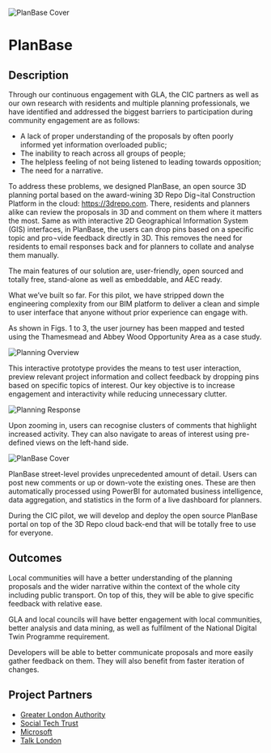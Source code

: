 ![PlanBase Cover](https://user-images.githubusercontent.com/65351463/82055451-69b77100-96b8-11ea-9ee6-ccaf2d4cacae.JPG)
# PlanBase

## Description
Through our continuous engagement with GLA, the CIC partners as well as our own research with residents and multiple planning professionals, we have identified and addressed the biggest barriers to participation during community engagement are as follows:
* A lack of proper understanding of the proposals by often poorly informed yet information overloaded public;
* The inability to reach across all groups of people;
* The helpless feeling of not being listened to leading towards opposition;
* The need for a narrative.

To address these problems, we designed PlanBase, an open source 3D planning portal based on the award-wining 3D Repo Dig¬ital Construction Platform in the cloud: https://3drepo.com. There, residents and planners alike can review the proposals in 3D and comment on them where it matters the most. Same as with interactive 2D Geographical Information System (GIS) interfaces, in PlanBase, the users can drop pins based on a specific topic and pro¬vide feedback directly in 3D. This removes the need for residents to email responses back and for planners to collate and analyse them manually.

The main features of our solution are, user-friendly, open sourced and totally free, stand-alone as well as embeddable, and AEC ready.

What we’ve built so far. For this pilot, we have stripped down the engineering complexity from our BIM platform to deliver a clean and simple to user interface that anyone without prior experience can engage with.

As shown in Figs. 1 to 3, the user journey has been mapped and tested using the Thamesmead and Abbey Wood Opportunity Area as a case study.

![Planning Overview](https://user-images.githubusercontent.com/65351463/82059680-48598380-96be-11ea-8728-da6cc63e81b9.JPG)

This interactive prototype provides the means to test user interaction, preview relevant project information and collect feedback by dropping pins based on specific topics of interest. Our key objective is to increase engagement and interactivity while reducing unnecessary clutter.

![Planning Response](https://user-images.githubusercontent.com/65351463/82059780-6a530600-96be-11ea-8611-8d0374a6ce11.JPG)

Upon zooming in, users can recognise clusters of comments that highlight increased activity. They can also navigate to areas of interest using pre-defined views on the left-hand side.

![PlanBase Cover](https://user-images.githubusercontent.com/65351463/82055451-69b77100-96b8-11ea-9ee6-ccaf2d4cacae.JPG)

PlanBase street-level provides unprecedented amount of detail. Users can post new comments or up or down-vote the existing ones. These are then automatically processed using PowerBI for automated business intelligence, data aggregation, and statistics in the form of a live dashboard for planners.

During the CIC pilot, we will develop and deploy the open source PlanBase portal on top of the 3D Repo cloud back-end that will be totally free to use for everyone.

## Outcomes

Local communities will have a better understanding of the planning proposals and the wider narrative within the context of the whole city including public transport. On top of this, they will be able to give specific feedback with relative ease.

GLA and local councils will have better engagement with local communities, better analysis and data mining, as well as fulfilment of the National Digital Twin Programme requirement.

Developers will be able to better communicate proposals and more easily gather feedback on them. They will also benefit from faster iteration of changes.

## Project Partners

* [Greater London Authority](https://www.london.gov.uk/)
* [Social Tech Trust](https://socialtechtrust.org/)
* [Microsoft](https://www.microsoft.com/)
* [Talk London](https://www.london.gov.uk/talk-london/)
